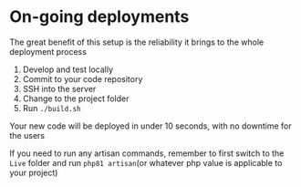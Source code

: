 # On-going deployments

The great benefit of this setup is the reliability it brings to the whole deployment process

1. Develop and test locally
2. Commit to your code repository
3. SSH into the server
4. Change to the project folder
5. Run `./build.sh`

Your new code will be deployed in under 10 seconds, with no downtime for the users

If you need to run any artisan commands, remember to first switch to the `Live` folder and  run `php81 artisan`(or whatever php value is applicable to your project)
